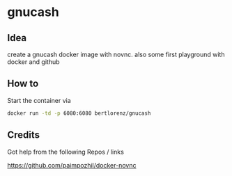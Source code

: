 # gnucash
## Idea

create a gnucash docker image with novnc.
also some first playground with docker and github

## How to
Start the container via
```bash
docker run -td -p 6080:6080 bertlorenz/gnucash
```

## Credits

Got help from the following Repos / links

https://github.com/paimpozhil/docker-novnc
